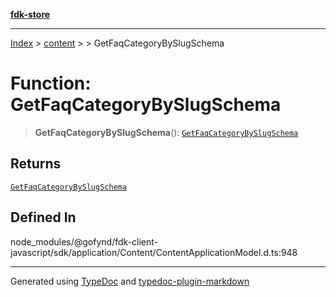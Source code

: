[**fdk-store**](../../../README.md)
***

[Index](../../../API.md) > [content](../../README.md) > [<internal>](../README.md) > GetFaqCategoryBySlugSchema

# Function: GetFaqCategoryBySlugSchema

> **GetFaqCategoryBySlugSchema**(): [`GetFaqCategoryBySlugSchema`](../type-aliases/type-alias.GetFaqCategoryBySlugSchema.md)

## Returns

[`GetFaqCategoryBySlugSchema`](../type-aliases/type-alias.GetFaqCategoryBySlugSchema.md)

## Defined In

node\_modules/@gofynd/fdk-client-javascript/sdk/application/Content/ContentApplicationModel.d.ts:948

***
Generated using [TypeDoc](https://typedoc.org/) and [typedoc-plugin-markdown](https://www.npmjs.com/package/typedoc-plugin-markdown)
